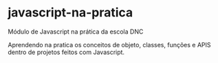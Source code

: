 # javascript-na-pratica
Módulo de Javascript na prática da escola DNC

Aprendendo na pratica os conceitos de objeto, classes, funções e APIS dentro de projetos feitos com Javascript.
